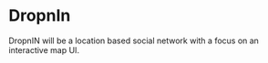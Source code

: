 DropnIn
=========

DropnIN will be a location based social network with a focus on an interactive map UI.
